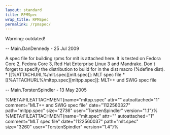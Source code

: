 ```yaml
---
layout: standard
title: RPMSpec
wrap_title: RPMSpec
permalink: /rpmspec/
---
```


Warning: outdated!

-- Main.DanDennedy - 25 Jul 2009

A spec file for building rpms for mlt is attached here. It is tested on
Fedora Core 2, Fedora Core 3, Red Hat Enterprise Linux 3 and Mandrake.
Don't forget to specify the distribution to build for in the dist macro
(%define dist). \* \[\[%ATTACHURL%/mlt.spec\]\[mlt.spec\]\]: MLT spec
file \* \[\[%ATTACHURL%/mltpp.spec\]\[mltpp.spec\]\]: MLT++ und SWIG
spec file

-- Main.TorstenSpindler - 13 May 2005

%META:FILEATTACHMENT{name="mltpp.spec" attr="" autoattached="1"
comment="MLT++ and SWIG spec file" date="1122560327" path="mltpp.spec"
size="2736" user="TorstenSpindler" version="1.1"}%
%META:FILEATTACHMENT{name="mlt.spec" attr="" autoattached="1"
comment="MLT spec file" date="1122560037" path="mlt.spec" size="3260"
user="TorstenSpindler" version="1.4"}%
